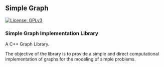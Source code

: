 ## Simple Graph

[![License: GPLv3](http://img.shields.io/badge/license-GPLv3-blue.svg?style=flat)](https://opensource.org/licenses/GPL-3.0)

### Simple Graph Implementation Library

A C++ Graph Library.

The objective of the library is to provide a simple and direct computational implementation of graphs for the modeling of simple problems.

